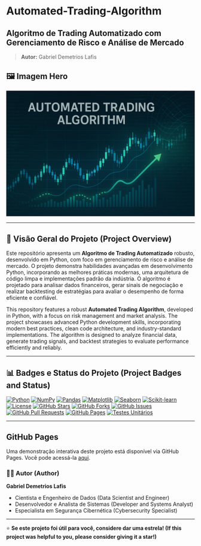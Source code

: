# Automated-Trading-Algorithm

## Algoritmo de Trading Automatizado com Gerenciamento de Risco e Análise de Mercado

> **Autor:** Gabriel Demetrios Lafis

## 🖼️ Imagem Hero

![Hero Image](docs/img/hero_image.png)

---

## 🚀 Visão Geral do Projeto (Project Overview)

Este repositório apresenta um **Algoritmo de Trading Automatizado** robusto, desenvolvido em Python, com foco em gerenciamento de risco e análise de mercado. O projeto demonstra habilidades avançadas em desenvolvimento Python, incorporando as melhores práticas modernas, uma arquitetura de código limpa e implementações padrão da indústria. O algoritmo é projetado para analisar dados financeiros, gerar sinais de negociação e realizar backtesting de estratégias para avaliar o desempenho de forma eficiente e confiável.

This repository features a robust **Automated Trading Algorithm**, developed in Python, with a focus on risk management and market analysis. The project showcases advanced Python development skills, incorporating modern best practices, clean code architecture, and industry-standard implementations. The algorithm is designed to analyze financial data, generate trading signals, and backtest strategies to evaluate performance efficiently and reliably.

---

## 📊 Badges e Status do Projeto (Project Badges and Status)

[![Python](https://img.shields.io/badge/Python-3.9%2B-blue?style=for-the-badge&logo=python)](https://www.python.org/)
[![NumPy](https://img.shields.io/badge/NumPy-013243?style=for-the-badge&logo=numpy&logoColor=white)](https://numpy.org/)
[![Pandas](https://img.shields.io/badge/Pandas-150458?style=for-the-badge&logo=pandas&logoColor=white)](https://pandas.pydata.org/)
[![Matplotlib](https://img.shields.io/badge/Matplotlib-11557c?style=for-the-badge&logo=matplotlib&logoColor=white)](https://matplotlib.org/)
[![Seaborn](https://img.shields.io/badge/Seaborn-3399FF?style=for-the-badge&logo=seaborn&logoColor=white)](https://seaborn.pydata.org/)
[![Scikit-learn](https://img.shields.io/badge/scikit--learn-F7931E?style=for-the-badge&logo=scikit-learn&logoColor=white)](https://scikit-learn.org/)
[![License](https://img.shields.io/badge/License-MIT-yellow.svg?style=for-the-badge)](./LICENSE)
[![GitHub Stars](https://img.shields.io/github/stars/galafis/Automated-Trading-Algorithm?style=for-the-badge&color=yellow)](https://github.com/galafis/Automated-Trading-Algorithm/stargazers)
[![GitHub Forks](https://img.shields.io/github/forks/galafis/Automated-Trading-Algorithm?style=for-the-badge&color=blue)](https://github.com/galafis/Automated-Trading-Algorithm/network/members)
[![GitHub Issues](https://img.shields.io/github/issues/galafis/Automated-Trading-Algorithm?style=for-the-badge&color=red)](https://github.com/galafis/Automated-Trading-Algorithm/issues)
[![GitHub Pull Requests](https://img.shields.io/github/issues-pr/galafis/Automated-Trading-Algorithm?style=for-the-badge&color=green)](https://github.com/galafis/Automated-Trading-Algorithm/pulls)
[![GitHub Pages](https://img.shields.io/badge/GitHub_Pages-Live_Demo-blue?style=for-the-badge&logo=github)](https://galafis.github.io/Automated-Trading-Algorithm/)
[![Testes Unitários](https://img.shields.io/badge/Testes_Unitários-Pass-brightgreen?style=for-the-badge&logo=pytest)](./tests)

---

## GitHub Pages

Uma demonstração interativa deste projeto está disponível via GitHub Pages. Você pode acessá-la <a href="https://galafis.github.io/Automated-Trading-Algorithm/">aqui</a>.

### 👨‍💻 Autor (Author)

**Gabriel Demetrios Lafis**
- Cientista e Engenheiro de Dados (Data Scientist and Engineer)
- Desenvolvedor e Analista de Sistemas (Developer and Systems Analyst)
- Especialista em Segurança Cibernética (Cybersecurity Specialist)

---

⭐ **Se este projeto foi útil para você, considere dar uma estrela! (If this project was helpful to you, please consider giving it a star!)**
